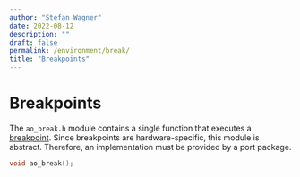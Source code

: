 ```yaml
---
author: "Stefan Wagner"
date: 2022-08-12
description: ""
draft: false
permalink: /environment/break/
title: "Breakpoints"
---
```


# Breakpoints

The `ao_break.h` module contains a single function that executes a [breakpoint](https://en.wikipedia.org/wiki/Breakpoint). Since breakpoints are hardware-specific, this module is abstract. Therefore, an implementation must be provided by a port package.

```c
void ao_break();
```
